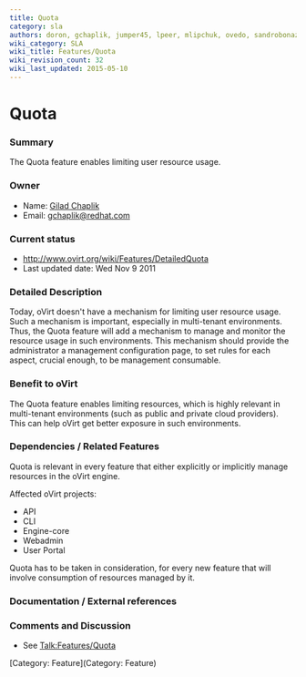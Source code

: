 ```yaml
---
title: Quota
category: sla
authors: doron, gchaplik, jumper45, lpeer, mlipchuk, ovedo, sandrobonazzola
wiki_category: SLA
wiki_title: Features/Quota
wiki_revision_count: 32
wiki_last_updated: 2015-05-10
---
```


# Quota

### Summary

The Quota feature enables limiting user resource usage.

### Owner

*   Name: [ Gilad Chaplik](User:gchaplik)
*   Email: <gchaplik@redhat.com>

### Current status

*   <http://www.ovirt.org/wiki/Features/DetailedQuota>
*   Last updated date: Wed Nov 9 2011

### Detailed Description

Today, oVirt doesn't have a mechanism for limiting user resource usage. Such a mechanism is important, especially in multi-tenant environments.
Thus, the Quota feature will add a mechanism to manage and monitor the resource usage in such environments.
This mechanism should provide the administrator a management configuration page, to set rules for each aspect, crucial enough, to be management consumable.

### Benefit to oVirt

The Quota feature enables limiting resources, which is highly relevant in multi-tenant environments (such as public and private cloud providers). This can help oVirt get better exposure in such environments.

### Dependencies / Related Features

Quota is relevant in every feature that either explicitly or implicitly manage resources in the oVirt engine.

Affected oVirt projects:

*   API
*   CLI
*   Engine-core
*   Webadmin
*   User Portal

Quota has to be taken in consideration, for every new feature that will involve consumption of resources managed by it.

### Documentation / External references

### Comments and Discussion

*   See <Talk:Features/Quota>

[Category: Feature](Category: Feature)
